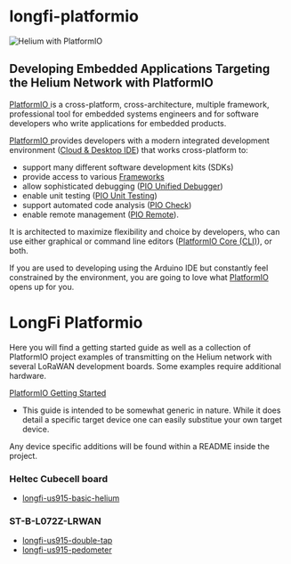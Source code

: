 # longfi-platformio
![Helium with PlatformIO][logo]

[logo]: assets/logo-horizontalblue_bug.png "Helium with PlatformIO"

## Developing Embedded Applications Targeting the Helium Network with PlatformIO

[PlatformIO ](https://platformio.org/)is a cross-platform, cross-architecture, multiple framework, professional tool for embedded systems engineers and for software developers who write applications for embedded products.

[PlatformIO ](https://platformio.org/)provides developers with a modern integrated development environment \([Cloud & Desktop IDE](https://docs.platformio.org/en/latest/integration/ide/index.html#ide)\) that works cross-platform to:
* support many different software development kits \(SDKs\)
* provide access to various [Frameworks](https://docs.platformio.org/en/latest/frameworks/index.html#frameworks)
* allow sophisticated debugging \([PIO Unified Debugger](https://docs.platformio.org/en/latest/plus/debugging.html#piodebug)\)
* enable unit testing \([PIO Unit Testing](https://docs.platformio.org/en/latest/plus/unit-testing.html#unit-testing)\)
* support automated code analysis \([PIO Check](https://docs.platformio.org/en/latest/plus/pio-check.html#piocheck)\)
* enable remote management \([PIO Remote](https://docs.platformio.org/en/latest/plus/pio-remote.html#pioremote)\).

It is architected to maximize flexibility and choice by developers, who can use either graphical or command line editors \([PlatformIO Core \(CLI\)](https://docs.platformio.org/en/latest/core/index.html#piocore)\), or both.

If you are used to developing using the Arduino IDE but constantly feel constrained by the environment, you are going to love what [PlatformIO ](https://platformio.org/)opens up for you.

# LongFi Platformio

Here you will find a getting started guide as well as a collection of PlatformIO
 project examples of transmitting on the Helium network with several LoRaWAN development boards. Some examples require additional hardware.

[PlatformIO Getting Started](getting-started.md)
* This guide is intended to be somewhat generic in nature. While it does detail a specific target device one can easily substitue your own target device. 

Any device specific additions will be found within a README inside the project.

### Heltec Cubecell board
* [longfi-us915-basic-helium](Heltec-CubeCell-Board/examples/Helium-basic)

### ST-B-L072Z-LRWAN
* [longfi-us915-double-tap](ST-B-L072Z-LRWAN1/examples/arduino-helium-us915-double-tap/)
* [longfi-us915-pedometer](ST-B-L072Z-LRWAN1/examples/arduino-helium-us915-pedometer/)

